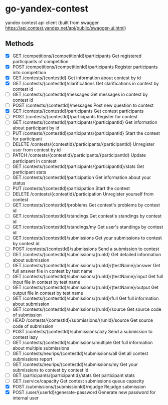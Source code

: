 # go-yandex-contest
yandex contest api client (built from swagger https://api.contest.yandex.net/api/public/swagger-ui.html)



## Methods
- [x] GET /competitions/{competitionId}/participants Get registered participants of competition
- [x] POST /competitions/{competitionId}/participants Register participants into competition
- [x] GET /contests/{contestId} Get information about contest by id
- [x] GET /contests/{contestId}/clarifications Get clarifications in contest by contest id
- [ ] GET /contests/{contestId}/messages Get messages in contest by contest id
- [ ] POST /contests/{contestId}/messages Post new question to contest
- [x] GET /contests/{contestId}/participants Get contest participants
- [ ] POST /contests/{contestId}/participants Register for contest
- [ ] GET /contests/{contestId}/participants/{participantId} Get information about participant by id
- [ ] PUT /contests/{contestId}/participants/{participantId} Start the contest for participant
- [ ] DELETE /contests/{contestId}/participants/{participantId} Unregister user from contest by id
- [ ] PATCH /contests/{contestId}/participants/{participantId} Update participant in contest
- [ ] GET /contests/{contestId}/participants/{participantId}/stats Get participant stats
- [ ] GET /contests/{contestId}/participation Get information about your status
- [ ] PUT /contests/{contestId}/participation Start the contest
- [ ] DELETE /contests/{contestId}/participation Unregister yourself from contest
- [ ] GET /contests/{contestId}/problems Get contest's problems by contest id
- [ ] GET /contests/{contestId}/standings Get contest's standings by contest id
- [ ] GET /contests/{contestId}/standings/my Get user's standings by contest id
- [ ] GET /contests/{contestId}/submissions Get your submissions to contest by contest id
- [ ] POST /contests/{contestId}/submissions Send a submission to contest
- [ ] GET /contests/{contestId}/submissions/{runId} Get detailed information about submission
- [ ] GET /contests/{contestId}/submissions/{runId}/{testName}/answer Get full answer file in contest by test name
- [ ] GET /contests/{contestId}/submissions/{runId}/{testName}/input Get full input file in contest by test name
- [ ] GET /contests/{contestId}/submissions/{runId}/{testName}/output Get output file in contest by test name
- [ ] GET /contests/{contestId}/submissions/{runId}/full Get full information about submission
- [ ] GET /contests/{contestId}/submissions/{runId}/source Get source code of submission
- [ ] HEAD /contests/{contestId}/submissions/{runId}/source Get source code of submission
- [ ] POST /contests/{contestId}/submissions/lazy Send a submission to contest lazy
- [ ] GET /contests/{contestId}/submissions/multiple Get full information about multiple submissions
- [ ] GET /contests/neurips/{contestId}/submissions/all Get all contest submissions report
- [ ] GET /contests/neurips/{contestId}/submissions/my Get your submissions to contest by contest id
- [ ] GET /participants/{participantId}/stats Get participant stats
- [ ] GET /service/capacity Get contest submissions queue capacity
- [x] POST /submissions/{submissionId}/rejudge Rejudge submission
- [x] POST /user/{userId}/generate-password Generate new password for internal user

